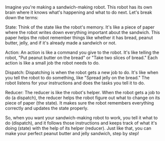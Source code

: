 Imagine you're making a sandwich-making robot. This robot has its own brain where it knows what's happening and what to do next. Let's break down the terms:

State: Think of the state like the robot's memory. It's like a piece of paper where the robot writes down everything important about the sandwich. This paper helps the robot remember things like whether it has bread, peanut butter, jelly, and if it's already made a sandwich or not.

Action: An action is like a command you give to the robot. It's like telling the robot, "Put peanut butter on the bread" or "Take two slices of bread." Each action is like a small job the robot needs to do.

Dispatch: Dispatching is when the robot gets a new job to do. It's like when you tell the robot to do something, like "Spread jelly on the bread." The robot listens for your instructions and does the tasks you tell it to do.

Reducer: The reducer is like the robot's helper. When the robot gets a job to do (a dispatch), the reducer helps the robot figure out what to change on its piece of paper (the state). It makes sure the robot remembers everything correctly and updates the state properly.

So, when you want your sandwich-making robot to work, you tell it what to do (dispatch), and it follows those instructions and keeps track of what it's doing (state) with the help of its helper (reducer). Just like that, you can make your perfect peanut butter and jelly sandwich, step by step!

